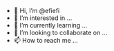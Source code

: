 - 👋 Hi, I’m @efiefi
- 👀 I’m interested in ...
- 🌱 I’m currently learning ...
- 💞️ I’m looking to collaborate on ...
- 📫 How to reach me ...

<!---
efiefi/efiefi is a ✨ special ✨ repository because its `README.md` (this file) appears on your GitHub profile.
You can click the Preview link to take a look at your changes.
--->
